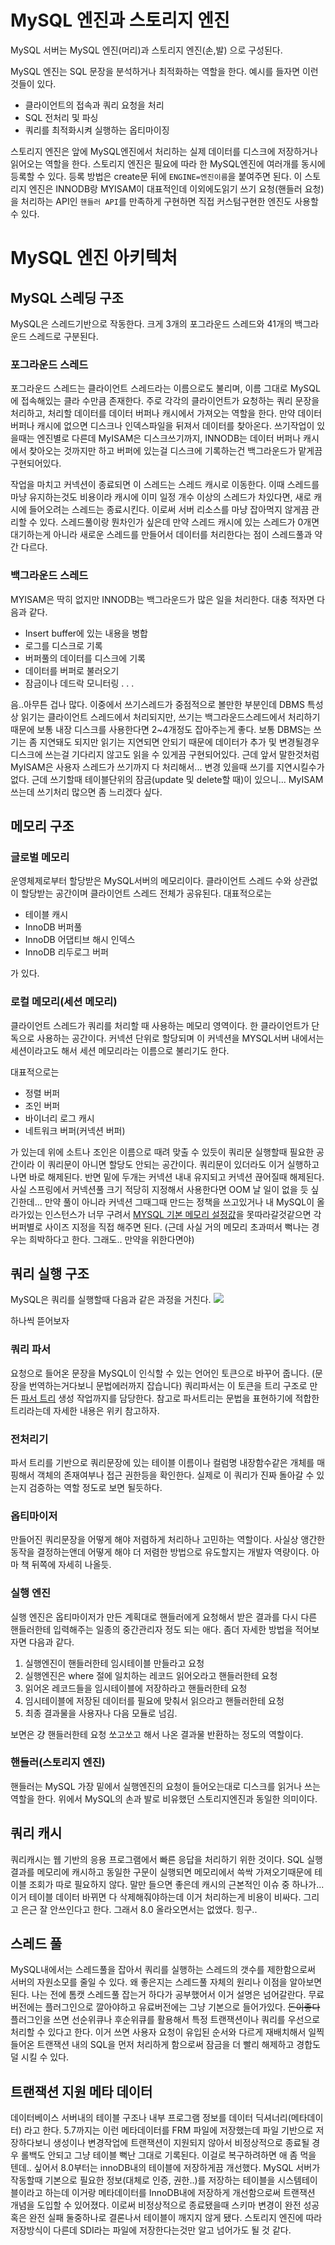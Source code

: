 # MySQL 엔진과 스토리지 엔진
MySQL 서버는 MySQL 엔진(머리)과 스토리지 엔진(손,발) 으로 구성된다. 

MySQL 엔진는 SQL 문장을 분석하거나 최적화하는 역할을 한다.
예시를 들자면 이런 것들이 있다. 
- 클라이언트의 접속과 쿼리 요청을 처리
- SQL 전처리 및 파싱
- 쿼리를 최적화시켜 실행하는 옵티마이징

스토리지 엔진은 앞에 MySQL엔진에서 처리하는 실제 데이터를 디스크에 저장하거나 읽어오는 역할을 한다.
스토리지 엔진은 필요에 따라 한 MySQL엔진에 여러개를 동시에 등록할 수 있다. 등록 방법은 create문 뒤에 `ENGINE=엔진이름`을 붙여주면 된다. 이 스토리지 엔진은  INNODB랑 MYISAM이 대표적인데 이외에도읽기 쓰기 요청(핸들러 요청)을 처리하는 API인 `핸들러 API`를 만족하게 구현하면 직접 커스텀구현한 엔진도 사용할 수 있다. 

# MySQL 엔진 아키텍처
## MySQL 스레딩 구조
MySQL은 스레드기반으로 작동한다. 크게 3개의 포그라운드 스레드와 41개의 백그라운드 스레드로 구분된다.

### 포그라운드 스레드
포그라운드 스레드는 클라이언트 스레드라는 이름으로도 불리며, 이름 그대로 MySQL에 접속해있는 클라 수만큼 존재한다. 
주로 각각의 클라이언트가 요청하는 쿼리 문장을 처리하고, 처리할 데이터를 데이터 버퍼나 캐시에서 가져오는 역할을 한다.
만약 데이터버퍼나 캐시에 없으면 디스크나 인덱스파일을 뒤져서 데이터를 찾아온다. 쓰기작업이 있을때는 엔진별로 다른데 MyISAM은 디스크쓰기까지, INNODB는 데이터 버퍼나 캐시에서 찾아오는 것까지만 하고 버퍼에 있는걸 디스크에 기록하는건 백그라운드가 맡게끔 구현되어있다. 

작업을 마치고 커넥션이 종료되면 이 스레드는 스레드 캐시로 이동한다.
이때 스레드를 마냥 유지하는것도 비용이라 캐시에 이미 일정 개수 이상의 스레드가 차있다면, 새로 캐시에 들어오려는 스레드는 종료시킨다. 이로써 서버 리소스를 마냥 잡아먹지 않게끔 관리할 수 있다. 스레드풀이랑 뭔차인가 싶은데 만약 스레드 캐시에 있는 스레드가 0개면 대기하는게 아니라 새로운 스레드를 만들어서 데이터를 처리한다는 점이 스레드풀과 약간 다르다.

### 백그라운드 스레드 
MYISAM은 딱히 없지만 INNODB는 백그라운드가 많은 일을 처리한다. 대충 적자면 다음과 같다.
- Insert buffer에 있는 내용을 병합
- 로그를 디스크로 기록
- 버퍼풀의 데이터를 디스크에 기록
- 데이터를 버퍼로 불러오기
- 잠금이나 데드락 모니터링
.
.
.

음..아무튼 겁나 많다. 이중에서 쓰기스레드가 중점적으로 볼만한 부분인데 DBMS 특성상 읽기는 클라이언트 스레드에서 처리되지만, 쓰기는 백그라운드스레드에서 처리하기때문에 보통 내장 디스크를 사용한다면 2~4개정도 잡아주는게 좋다. 보통 DBMS는 쓰기는 좀 지연돼도 되지만 읽기는 지연되면 안되기 때문에 데이터가 추가 및 변경될경우 디스크에 쓰는걸 기다리지 않고도 읽을 수 있게끔 구현되어있다. 근데 앞서 말한것처럼 MyISAM은 사용자 스레드가 쓰기까지 다 처리해서... 변경 있을때 쓰기를 지연시킬수가 없다. 근데 쓰기할때 테이블단위의 잠금(update 및 delete할 때)이 있으니... MyISAM쓰는데 쓰기처리 많으면 좀 느리겠다 싶다.

## 메모리 구조
### 글로벌 메모리
운영체제로부터 할당받은 MySQL서버의 메모리이다. 클라이언트 스레드 수와 상관없이 할당받는 공간이며 클라이언트 스레드 전체가 공유된다. 
대표적으로는 
- 테이블 캐시
- InnoDB 버퍼풀
- InnoDB 어댑티브 해시 인덱스
- InnoDB 리두로그 버퍼

가 있다.

### 로컬 메모리(세션 메모리)
클라이언트 스레드가 쿼리를 처리할 때 사용하는 메모리 영역이다. 한 클라이언트가 단독으로 사용하는 공간이다. 
커넥션 단위로 할당되며 이 커넥션을 MYSQL서버 내에서는 세션이라고도 해서 세션 메모리라는 이름으로 불리기도 한다.

대표적으로는
- 정렬 버퍼
- 조인 버퍼
- 바이너리 로그 캐시
- 네트워크 버퍼(커넥션 버퍼)

가 있는데 위에 소트나 조인은 이름으로 때려 맞출 수 있듯이 쿼리문 실행할때 필요한 공간이라 이 쿼리문이 아니면 할당도 안되는 공간이다.
쿼리문이 있더라도 이거 실행하고 나면 바로 해제된다.  반면 밑에 두개는 커넥션 내내 유지되고 커넥션 끊어질때 해제된다. 사실 스프링에서 커넥션풀 크기 적당히 지정해서 사용한다면 OOM 날 일이 없을 듯 싶긴한데... 만약 풀이 아니라 커넥션 그때그때 만드는 정책을 쓰고있거나 내 MySQL이 올라가있는 인스턴스가 너무 구려서 [MYSQL 기본 메모리 설정값](https://dev.mysql.com/doc/refman/8.0/en/server-system-variables.html)을  못따라갈것같으면 각 버퍼별로 사이즈 지정을 직접 해주면 된다. (근데 사실 거의 메모리 초과떠서 뻑나는 경우는 희박하다고 한다. 그래도.. 만약을 위한다면야)


## 쿼리 실행 구조
MySQL은 쿼리를 실행할때 다음과 같은 과정을 거친다. 
![](https://velog.velcdn.com/images/harukawa99/post/db7cc0d6-9bf0-4f38-8b08-d10f4f878b81/image.png)

하나씩 뜯어보자
### 쿼리 파서
요청으로 들어온 문장을 MySQL이 인식할 수 있는 언어인 토큰으로 바꾸어 줍니다. (문장을 번역하는거다보니 문법에러까지 잡습니다) 쿼리파서는 이 토큰을 트리 구조로 만든 [파서 트리](https://ko.wikipedia.org/wiki/%ED%8C%8C%EC%8A%A4_%ED%8A%B8%EB%A6%AC) 생성 작업까지를 담당한다. 참고로 파서트리는 문법을 표현하기에 적합한 트리라는데 자세한 내용은 위키 참고하자. 

### 전처리기
파서 트리를 기반으로 쿼리문장에 있는 테이블 이름이나 컬럼명 내장함수같은 개체를 매핑해서 객체의 존재여부나 접근 권한등을 확인한다. 실제로 이 쿼리가 진짜 돌아갈 수 있는지 검증하는 역할 정도로 보면 될듯하다.

### 옵티마이저
만들어진 쿼리문장을 어떻게 해야 저렴하게 처리하나 고민하는 역할이다. 사실상 앵간한 동작을 결정하는앤데 어떻게 해야 더 저렴한 방법으로 유도할지는 개발자 역량이다. 아마 책 뒤쪽에 자세히 나올듯.

### 실행 엔진
실행 엔진은 옵티마이저가 만든 계획대로 핸들러에게 요청해서 받은 결과를 다시 다른 핸들러한테 입력해주는 일종의 중간관리자 정도 되는 애다. 좀더 자세한 방법을 적어보자면 다음과 같다.

1. 실행엔진이 핸들러한테 임시테이블 만들라고 요청
2. 실행엔진은 where 절에 일치하는 레코드 읽어오라고 핸들러한테 요청
3. 읽어온 레코드들을 임시테이블에 저장하라고 핸들러한테 요청
4. 임시테이블에 저장된 데이터를 필요에 맞춰서 읽으라고 핸들러한테 요청
5. 최종 결과물을 사용자나 다음 모듈로 넘김.

보면은 걍 핸들러한테 요청 쏘고쏘고 해서 나온 결과물 반환하는 정도의 역할이다. 

### 핸들러(스토리지 엔진)
핸들러는 MySQL 가장 밑에서 실행엔진의 요청이 들어오는대로 디스크를 읽거나 쓰는 역할을 한다. 위에서 MySQL의 손과 발로 비유했던 스토리지엔진과 동일한 의미이다. 

## 쿼리 캐시
쿼리캐시는 웹 기반의 응용 프로그램에서 빠른 응답을 처리하기 위한 것이다. SQL 실행결과를 메모리에 캐시하고 동일한 구문이 실행되면 메모리에서 쓱싹 가져오기때문에 테이블 조회가 따로 필요하지 않다. 말만 들으면 좋은데 캐시의 근본적인 이슈 중 하나가... 이거 테이블 데이터 바뀌면 다 삭제해줘야하는데 이거 처리하는게 비용이 비싸다. 그리고 은근 잘 안쓰인다고 한다. 그래서 8.0 올라오면서는 없앴다. 힝구..


## 스레드 풀
MySQL내에서는 스레드풀을 잡아서 쿼리를 실행하는 스레드의 갯수를 제한함으로써 서버의 자원소모를 줄일 수 있다. 왜 좋은지는 스레드풀 자체의 원리나 이점을 알아보면 된다. 나는 전에 톰캣 스레드풀 잡는거 하다가 공부했어서 이거 설명은 넘어갈란다. 무료버전에는 플러그인으로 깔아야하고 유료버전에는 그냥 기본으로 들어가있다. ~~돈이좋다~~ 플러그인을 쓰면 선순위큐나 후순위큐를 활용해서 특정 트랜잭션이나 쿼리를 우선으로 처리할 수 있다고 한다. 이거 쓰면 사용자 요청이 유입된 순서와 다르게 재배치해서 일찍 들어온 트랜잭션 내의 SQL을 먼저 처리하게 함으로써 잠금을 더 빨리 해제하고 경합도 덜 시킬 수 있다. 

## 트랜잭션 지원 메타 데이터
데이터베이스 서버내의 테이블 구조나 내부 프로그램 정보를 데이터 딕셔너리(메타데이터) 라고 한다. 5.7까지는 이런 메타데이터를 FRM 파일에 저장했는데 파일 기반으로 저장하다보니 생성이나 변경작업에 트랜잭션이 지원되지 않아서 비정상적으로 종료될 경우 롤백도 안되고 그냥 테이블 뻑난 그대로 기록된다. 이걸로 복구하려하면 애 좀 먹을 텐데.. 싶어서 8.0부터는 innoDB내의 테이블에 저장하게끔 개선했다. MySQL 서버가 작동할때 기본으로 필요한 정보(대체로 인증, 권한..)를 저장하는 테이블을 시스템테이블이라고 하는데 이거랑 메타데이터를 InnoDB내에 저장하게 개선함으로써 트랜잭션 개념을 도입할 수 있어졌다. 이로써 비정상적으로 종료됐을때 스키마 변경이 완전 성공 혹은 완전 실패 둘중하나로 결론나서 테이블이 깨지지 않게 됐다. 스토리지 엔진에 따라 저장방식이 다른데 SDI라는 파일에 저장한다는것만 알고 넘어가도 될 것 같다. 
